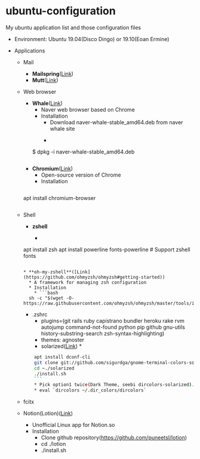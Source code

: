 # ubuntu-configuration

My ubuntu application list and those configuration files

* Environment: Ubuntu 19.04(Disco Dingo) or 19.10(Eoan Ermine)
* Applications

  * Mail
    * **Mailspring**([Link](https://www.getmailspring.com))
    * **Mutt**([Link](http://www.mutt.org))

  * Web browser
    * **Whale**([Link](https://whale.naver.com/ko))
      * Naver web browser based on Chrome
      * Installation
      	* Download naver-whale-stable_amd64.deb from naver whale site
      	* ```bash
	  $ dpkg -i naver-whale-stable_amd64.deb
	  ```
    * **Chromium**([Link](https://www.chromium.org))
      * Open-source version of Chrome
      * Installation
      	```bash
	apt install chromium-browser
	```

  * Shell
    * **zshell**
      * ```bash
	apt install zsh
     	apt install powerline fonts-powerline # Support zshell fonts
	```
      
    * **oh-my-zshell**([Link](https://github.com/ohmyzsh/ohmyzsh#getting-started))
      * A framework for managing zsh configuration
      * Installation
        * ```bash
	  sh -c "$(wget -O- https://raw.githubusercontent.com/ohmyzsh/ohmyzsh/master/tools/install.sh)"
	  ```
      * .zshrc
        * plugins=(git rails ruby capistrano bundler heroku rake rvm autojump command-not-found python pip github gnu-utils history-substring-search zsh-syntax-highlighting)
        * themes: agnoster
        * solarized([Link](https://gist.github.com/renshuki/3cf3de6e7f00fa7e744a))
          *
	  ```bash
          apt install dconf-cli
          git clone git://github.com/sigurdga/gnome-terminal-colors-solarized.git ~/.solarized
          cd ~./solarized
          ./install.sh
          ```
          * Pick option1 twice(Dark Theme, seebi dircolors-solarized).
          * eval `dircolors ~/.dir_colors/dircolors`

  * fcitx

  * Notion(Lotion)([Link](https://github.com/puneetsl/lotion))
    * Unofficial Linux app for Notion.so
    * Installation
      * Clone github repository(https://github.com/puneetsl/lotion)
      * cd ./lotion
      * ./install.sh
